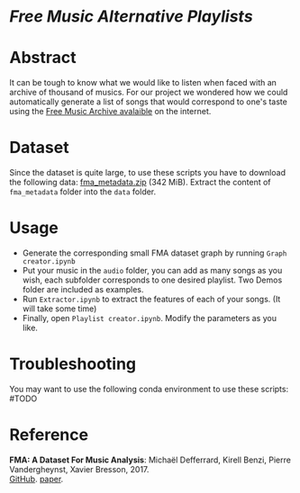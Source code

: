 # *Free Music Alternative Playlists*
# Abstract
It can be tough to know what we would like to listen when faced with an archive of thousand of musics. For our project we wondered how we could automatically generate a list of songs that would correspond to one's taste using the [Free Music Archive avalaible](http://freemusicarchive.org/) on the internet.


# Dataset
Since the dataset is quite large, to use these scripts you have to download the following
data: [fma_metadata.zip](https://os.unil.cloud.switch.ch/fma/fma_metadata.zip) (342 MiB).
Extract the content of `fma_metadata` folder into the `data` folder.

# Usage
- Generate the corresponding small FMA dataset graph by running `Graph creator.ipynb` 
- Put your music in the `audio` folder, you can add as many songs as you wish, each subfolder
corresponds to one desired playlist. Two Demos folder are included as examples.
- Run `Extractor.ipynb` to extract the features of each of your songs. (It will take some time)
- Finally, open `Playlist creator.ipynb`. Modify the parameters as you like.

# Troubleshooting
You may want to use the following conda environment to use these scripts: #TODO

# Reference
**FMA: A Dataset For Music Analysis**: Michaël Defferrard, Kirell Benzi, Pierre Vandergheynst, Xavier Bresson, 2017.  
[GitHub](https://github.com/mdeff/fma). [paper](https://arxiv.org/pdf/1612.01840.pdf).
